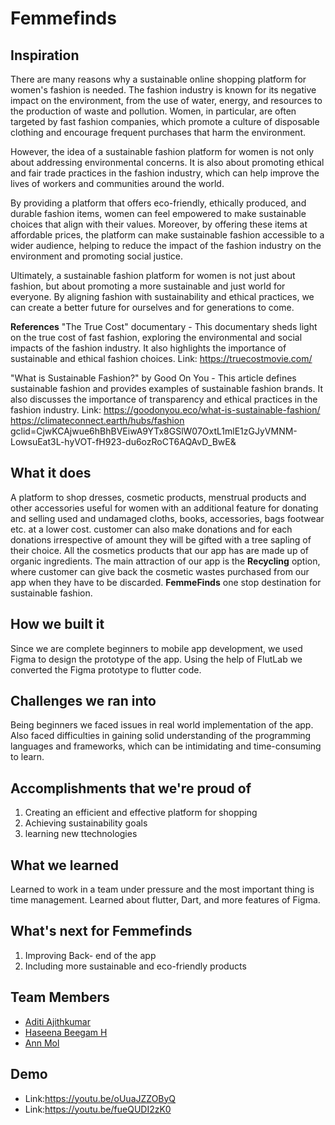 # Femmefinds

## Inspiration
There are many reasons why a sustainable online shopping platform for women's fashion is needed. The fashion industry is known for its negative impact on the environment, from the use of water, energy, and resources to the production of waste and pollution. Women, in particular, are often targeted by fast fashion companies, which promote a culture of disposable clothing and encourage frequent purchases that harm the environment.

However, the idea of a sustainable fashion platform for women is not only about addressing environmental concerns. It is also about promoting ethical and fair trade practices in the fashion industry, which can help improve the lives of workers and communities around the world.

By providing a platform that offers eco-friendly, ethically produced, and durable fashion items, women can feel empowered to make sustainable choices that align with their values. Moreover, by offering these items at affordable prices, the platform can make sustainable fashion accessible to a wider audience, helping to reduce the impact of the fashion industry on the environment and promoting social justice.

Ultimately, a sustainable fashion platform for women is not just about fashion, but about promoting a more sustainable and just world for everyone. By aligning fashion with sustainability and ethical practices, we can create a better future for ourselves and for generations to come.

**References**
"The True Cost" documentary - This documentary sheds light on the true cost of fast fashion, exploring the environmental and social impacts of the fashion industry. It also highlights the importance of sustainable and ethical fashion choices.
Link: https://truecostmovie.com/

"What is Sustainable Fashion?" by Good On You - This article defines sustainable fashion and provides examples of sustainable fashion brands. It also discusses the importance of transparency and ethical practices in the fashion industry.
Link: https://goodonyou.eco/what-is-sustainable-fashion/
https://climateconnect.earth/hubs/fashion
gclid=CjwKCAjwue6hBhBVEiwA9YTx8GSlW07OxtL1mlE1zGJyVMNM-LowsuEat3L-hyVOT-fH923-du6ozRoCT6AQAvD_BwE&


## What it does
A platform to shop dresses, cosmetic products, menstrual products and other accessories useful for women with an additional feature for donating and selling used and undamaged cloths, books, accessories, bags footwear etc. at a lower cost. customer can  also make donations and for each donations irrespective of amount they will be gifted with a tree sapling of their choice. All the cosmetics products that our app has are made up of organic ingredients. The main attraction of our app is the **Recycling** option, where customer can give back the cosmetic wastes purchased from our app when they have to be discarded. **FemmeFinds** one stop destination for sustainable fashion.

## How we built it
Since we are complete beginners to mobile app development, we used Figma to design the prototype of the app. Using the help of FlutLab we converted the Figma prototype to flutter code. 

## Challenges we ran into
Being beginners we faced issues in real world implementation of the app. Also faced difficulties in gaining solid understanding of the programming languages and frameworks, which can be intimidating and time-consuming to learn.

## Accomplishments that we're proud of
1. Creating an efficient and effective platform for shopping
2. Achieving sustainability goals
3. learning new ttechnologies

## What we learned
Learned to work in a team under pressure and the most important thing is time management. Learned about flutter, Dart, and more features of Figma. 

## What's next for Femmefinds
1. Improving Back- end of the app
2. Including more sustainable and eco-friendly products

## Team Members
- [Aditi Ajithkumar](https://github.com/AditiAjithkumar)
- [Haseena Beegam H](https://github.com/HaseenaBeegamH)
- [Ann Mol](https://github.com/AnnMol-2002)

## Demo
- Link:https://youtu.be/oUuaJZZOByQ
- Link:https://youtu.be/fueQUDI2zK0
